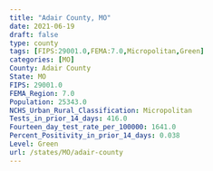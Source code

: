 ```yaml
---
title: "Adair County, MO"
date: 2021-06-19
draft: false
type: county
tags: [FIPS:29001.0,FEMA:7.0,Micropolitan,Green]
categories: [MO]
County: Adair County
State: MO
FIPS: 29001.0
FEMA_Region: 7.0
Population: 25343.0
NCHS_Urban_Rural_Classification: Micropolitan
Tests_in_prior_14_days: 416.0
Fourteen_day_test_rate_per_100000: 1641.0
Percent_Positivity_in_prior_14_days: 0.038
Level: Green
url: /states/MO/adair-county
---
```



